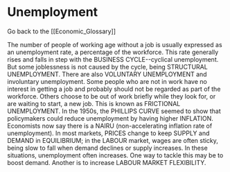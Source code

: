 # Unemployment

Go back to the [[Economic_Glossary]]


The number of people of working age without a job is usually expressed as an unemployment rate, a percentage of the workforce. This rate generally rises and falls in step with the BUSINESS CYCLE--cyclical unemployment. But some joblessness is not caused by the cycle, being STRUCTURAL UNEMPLOYMENT. There are also VOLUNTARY UNEMPLOYMENT and involuntary unemployment. Some people who are not in work have no interest in getting a job and probably should not be regarded as part of the workforce. Others choose to be out of work briefly while they look for, or are waiting to start, a new job. This is known as FRICTIONAL UNEMPLOYMENT. In the 1950s, the PHILLIPS CURVE seemed to show that policymakers could reduce unemployment by having higher INFLATION. Economists now say there is a NAIRU (non-accelerating inflation rate of unemployment). In most markets, PRICES change to keep SUPPLY and DEMAND in EQUILIBRIUM; in the LABOUR market, wages are often sticky, being slow to fall when demand declines or supply increases. In these situations, unemployment often increases. One way to tackle this may be to boost demand. Another is to increase LABOUR MARKET FLEXIBILITY.

